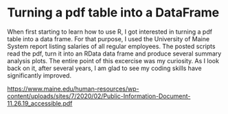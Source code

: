 # Turning a pdf table into a DataFrame

When first starting to learn how to use R, I got interested in turning a pdf table into a data frame. For that purpose, I used the University of Maine System report listing salaries of all regular employees. The posted scripts read the pdf, turn it into an RData data frame and produce several summary analysis plots. The entire point of this excercise was my curiosity. As I look back on it, after several years, I am glad to see my coding skills have significantly improved. 

https://www.maine.edu/human-resources/wp-content/uploads/sites/7/2020/02/Public-Information-Document-11.26.19_accessible.pdf
